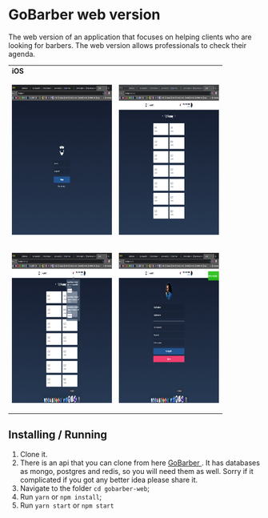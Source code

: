 # GoBarber web version

The web version of an application that focuses on helping clients who are looking for barbers. The web version allows professionals to check their agenda.

<table>
  <tr><td colspan=2><strong>iOS</strong></td></tr>
  <tr>
    <td><p align="center"><img src="./gitAssests/login.png" width="200" height="300"/></p></td>
    <td><p align="center"><img src="./gitAssests/dash.png" width="200" height="300"/></p></td>
  </tr>
    <tr>
    <td><p align="center"><img src="./gitAssests/notification.png" width="200" height="300"/></p></td>
    <td><p align="center"><img src="./gitAssests/profile.png" width="200" height="300"/></p></td>
  </tr>
</table>

## Installing / Running

1. Clone it.
2. There is an api that you can clone from here <a href="https://github.com/diazevedo/gobarber"> GoBarber </a>. It has databases as mongo, postgres and redis, so you will need them as well. Sorry if it complicated if you got any better idea please share it.
3. Navigate to the folder `cd gobarber-web`;
4. Run `yarn` or `npm install`;
5. Run `yarn start` or `npm start`
